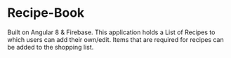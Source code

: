 # Recipe-Book
Built on Angular 8 &amp; Firebase. This application holds a List of Recipes to which users can add their own/edit. Items that are required for recipes can be added to the shopping list.
